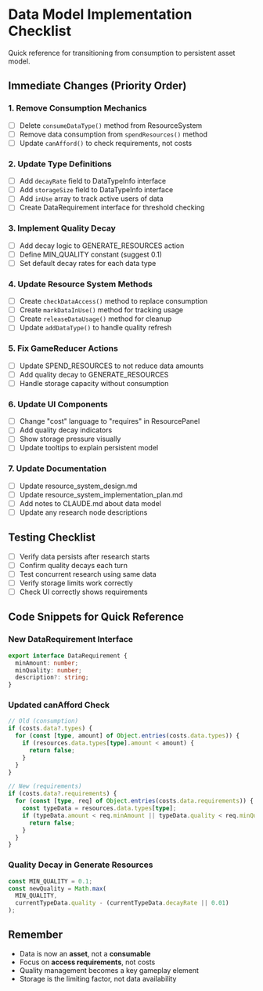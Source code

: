 # Data Model Implementation Checklist

Quick reference for transitioning from consumption to persistent asset model.

## Immediate Changes (Priority Order)

### 1. Remove Consumption Mechanics
- [ ] Delete `consumeDataType()` method from ResourceSystem
- [ ] Remove data consumption from `spendResources()` method
- [ ] Update `canAfford()` to check requirements, not costs

### 2. Update Type Definitions
- [ ] Add `decayRate` field to DataTypeInfo interface
- [ ] Add `storageSize` field to DataTypeInfo interface  
- [ ] Add `inUse` array to track active users of data
- [ ] Create DataRequirement interface for threshold checking

### 3. Implement Quality Decay
- [ ] Add decay logic to GENERATE_RESOURCES action
- [ ] Define MIN_QUALITY constant (suggest 0.1)
- [ ] Set default decay rates for each data type

### 4. Update Resource System Methods
- [ ] Create `checkDataAccess()` method to replace consumption
- [ ] Create `markDataInUse()` method for tracking usage
- [ ] Create `releaseDataUsage()` method for cleanup
- [ ] Update `addDataType()` to handle quality refresh

### 5. Fix GameReducer Actions
- [ ] Update SPEND_RESOURCES to not reduce data amounts
- [ ] Add quality decay to GENERATE_RESOURCES
- [ ] Handle storage capacity without consumption

### 6. Update UI Components
- [ ] Change "cost" language to "requires" in ResourcePanel
- [ ] Add quality decay indicators
- [ ] Show storage pressure visually
- [ ] Update tooltips to explain persistent model

### 7. Update Documentation
- [ ] Update resource_system_design.md
- [ ] Update resource_system_implementation_plan.md
- [ ] Add notes to CLAUDE.md about data model
- [ ] Update any research node descriptions

## Testing Checklist

- [ ] Verify data persists after research starts
- [ ] Confirm quality decays each turn
- [ ] Test concurrent research using same data
- [ ] Verify storage limits work correctly
- [ ] Check UI correctly shows requirements

## Code Snippets for Quick Reference

### New DataRequirement Interface
```typescript
export interface DataRequirement {
  minAmount: number;
  minQuality: number;
  description?: string;
}
```

### Updated canAfford Check
```typescript
// Old (consumption)
if (costs.data?.types) {
  for (const [type, amount] of Object.entries(costs.data.types)) {
    if (resources.data.types[type].amount < amount) {
      return false;
    }
  }
}

// New (requirements)
if (costs.data?.requirements) {
  for (const [type, req] of Object.entries(costs.data.requirements)) {
    const typeData = resources.data.types[type];
    if (typeData.amount < req.minAmount || typeData.quality < req.minQuality) {
      return false;
    }
  }
}
```

### Quality Decay in Generate Resources
```typescript
const MIN_QUALITY = 0.1;
const newQuality = Math.max(
  MIN_QUALITY,
  currentTypeData.quality - (currentTypeData.decayRate || 0.01)
);
```

## Remember
- Data is now an **asset**, not a **consumable**
- Focus on **access requirements**, not costs
- Quality management becomes a key gameplay element
- Storage is the limiting factor, not data availability